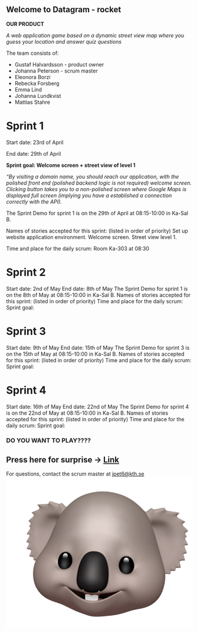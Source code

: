 ## Welcome to Datagram - rocket

**OUR PRODUCT**

_A web application game based on a dynamic street view map where you guess your location and answer quiz questions_

The team consists of:

- Gustaf Halvardsson - product owner
- Johanna Peterson - scrum master
- Eleonora Borzi
- Rebecka Forsberg
- Emma Lind
- Johanna Lundkvist
- Mattias Stahre

# Sprint 1
Start date: 23rd of April

End date: 29th of April

**Sprint goal: Welcome screen + street view of level 1**

_“By visiting a domain name, you should reach our application, with the polished front end (polished backend logic is not required) welcome screen. Clicking button takes you to a non-polished screen where Google Maps is displayed full screen (implying you have a established a connection correctly with the API)._

The Sprint Demo for sprint 1 is on the 29th of April at 08:15-10:00 in Ka-Sal B. 

Names of stories accepted for this sprint: (listed in order of priority)
Set up website application environment.
Welcome screen.
Street view level 1. 

Time and place for the daily scrum:
Room Ka-303 at 08:30



# Sprint 2 
Start date: 2nd of May
End date: 8th of May
The Sprint Demo for sprint 1 is on the 8th of May at 08:15-10:00 in Ka-Sal B. 
Names of stories accepted for this sprint: (listed in order of priority)
Time and place for the daily scrum:
Sprint goal: 

# Sprint 3 
Start date: 9th of May
End date: 15th of May
The Sprint Demo for sprint 3 is on the 15th of May at 08:15-10:00 in Ka-Sal B. 
Names of stories accepted for this sprint: (listed in order of priority)
Time and place for the daily scrum:
Sprint goal: 

# Sprint 4 
Start date: 16th of May
End date: 22nd of May
The Sprint Demo for sprint 4 is on the 22nd of May at 08:15-10:00 in Ka-Sal B. 
Names of stories accepted for this sprint: (listed in order of priority)
Time and place for the daily scrum:
Sprint goal: 

### **DO YOU WANT TO PLAY????**

## Press here for surprise -> [Link](https://www.google.com)

For questions, contact the scrum master at jpet6@kth.se
![Image](./images/koala.jpg)
